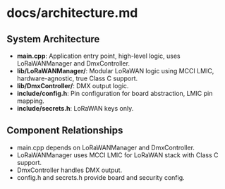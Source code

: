 # docs/architecture.md

## System Architecture

- **main.cpp**: Application entry point, high-level logic, uses LoRaWANManager and DmxController.
- **lib/LoRaWANManager/**: Modular LoRaWAN logic using MCCI LMIC, hardware-agnostic, true Class C support.
- **lib/DmxController/**: DMX output logic.
- **include/config.h**: Pin configuration for board abstraction, LMIC pin mapping.
- **include/secrets.h**: LoRaWAN keys only.

## Component Relationships
- main.cpp depends on LoRaWANManager and DmxController.
- LoRaWANManager uses MCCI LMIC for LoRaWAN stack with Class C support.
- DmxController handles DMX output.
- config.h and secrets.h provide board and security config. 
